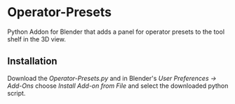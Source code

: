 # Operator-Presets
Python Addon for Blender that adds a panel for operator presets to the tool shelf in the 3D view.

## Installation
Download the *Operator-Presets.py* and in Blender's *User Preferences -> Add-Ons* choose *Install Add-on from File* and select the downloaded python script.
